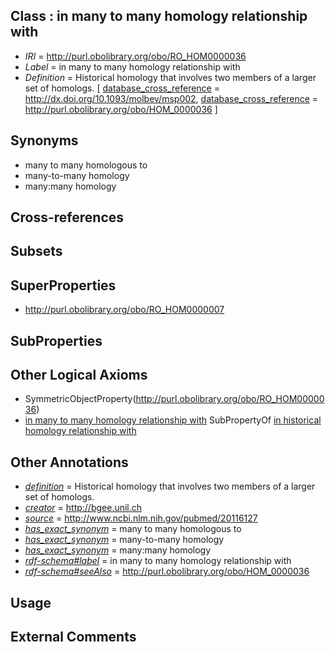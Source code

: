 
## Class : in many to many homology relationship with

 * *IRI* = http://purl.obolibrary.org/obo/RO_HOM0000036
 * *Label* = in many to many homology relationship with
 * *Definition* = Historical homology that involves two members of a larger set of homologs. [ [database_cross_reference](../../ef/oboInOwl#hasDbXref.md) = http://dx.doi.org/10.1093/molbev/msp002, [database_cross_reference](../../ef/oboInOwl#hasDbXref.md) = http://purl.obolibrary.org/obo/HOM_0000036 ]

## Synonyms

 * many to many homologous to
 * many-to-many homology
 * many:many homology 

## Cross-references


## Subsets


## SuperProperties

 * <http://purl.obolibrary.org/obo/RO_HOM0000007>

## SubProperties


## Other Logical Axioms

 * SymmetricObjectProperty(<http://purl.obolibrary.org/obo/RO_HOM0000036>)
 * [in many to many homology relationship with](../../RO/36/RO_HOM0000036.md) SubPropertyOf [in historical homology relationship with](../../RO/07/RO_HOM0000007.md)

## Other Annotations

 * *[definition](../../IAO/15/IAO_0000115.md)* = Historical homology that involves two members of a larger set of homologs.
 * *[creator](../../or/creator.md)* = http://bgee.unil.ch
 * *[source](../../ce/source.md)* = http://www.ncbi.nlm.nih.gov/pubmed/20116127
 * *[has_exact_synonym](../../ym/oboInOwl#hasExactSynonym.md)* = many to many homologous to
 * *[has_exact_synonym](../../ym/oboInOwl#hasExactSynonym.md)* = many-to-many homology
 * *[has_exact_synonym](../../ym/oboInOwl#hasExactSynonym.md)* = many:many homology 
 * *[rdf-schema#label](../../el/rdf-schema#label.md)* = in many to many homology relationship with
 * *[rdf-schema#seeAlso](../../so/rdf-schema#seeAlso.md)* = http://purl.obolibrary.org/obo/HOM_0000036

## Usage


## External Comments

